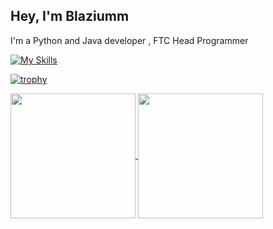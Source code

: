 **Hey, I'm Blaziumm**
-
I'm a Python and Java developer , FTC Head Programmer

[![My Skills](https://skillicons.dev/icons?i=java,ae,androidstudio,discord,docker,git,github,ps,py,raspberrypi,vscode)](https://skillicons.dev)

[![trophy](https://github-profile-trophy.vercel.app/?username=Blaziumm)](https://github.com/ryo-ma/github-profile-trophy)

<a href="https://github.com/anuraghazra/github-readme-stats">
  <img height=200 align="center" src="https://github-readme-stats.vercel.app/api?username=Blaziumm&show_icons=true&theme=dark#gh-dark-mode-only " />
</a>
<a href="https://github.com/anuraghazra/convoychat">
  <img height=200 align="center" src="https://github-readme-stats.vercel.app/api/top-langs/?username=Blaziumm&layout=compact" />
</a>
